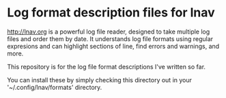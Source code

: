 # Log format description files for lnav

http://lnav.org is a powerful log file reader, designed to take multiple log files and order them by date. It understands log file formats using regular expresions and can highlight sections of line, find errors and warnings, and more.

This repository is for the log file format descriptions I've written so far.

You can install these by simply checking this directory out in your '~/.config/lnav/formats' directory.
